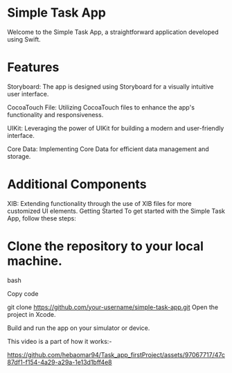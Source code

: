 # Simple Task App
Welcome to the Simple Task App, a straightforward application developed using Swift.

# Features
Storyboard: The app is designed using Storyboard for a visually intuitive user interface.

CocoaTouch File: Utilizing CocoaTouch files to enhance the app's functionality and responsiveness.

UIKit: Leveraging the power of UIKit for building a modern and user-friendly interface.

Core Data: Implementing Core Data for efficient data management and storage.

# Additional Components
XIB: Extending functionality through the use of XIB files for more customized UI elements.
Getting Started
To get started with the Simple Task App, follow these steps:

# Clone the repository to your local machine.

bash

Copy code

git clone https://github.com/your-username/simple-task-app.git
Open the project in Xcode.

Build and run the app on your simulator or device.

This video is a part of how it works:-

https://github.com/hebaomar94/Task_app_firstProject/assets/97067717/47c87df1-f154-4a29-a29a-1e13d1bff4e8

